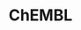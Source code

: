 ---
bigquery: https://console.cloud.google.com/bigquery?p=patents-public-data&d=ebi_chembl&page=dataset
citation: '"The ChEMBL database in 2017." Anna Gaulton, Anne Hersey, Michał Nowotka,
  A Patrícia Bento, Jon Chambers, David Mendez, Prudence Mutowo, Francis Atkinson,
  Louisa J Bellis, Elena Cibrián-Uhalte, Mark Davies, Nathan Dedman, Anneli Karlsson,
  María Paula Magariños, John P Overington, George Papadatos, Ines Smit, Andrew R
  Leach Nucleic acids Research (2017) 45 (Database Issue), D945-D954'
contributors: European Bioinformatics Institute
cost: None
description: ChEMBL Data is a manually curated database of small molecules used in
  drug discovery, including information about existing patented drugs.
documentation: 'schema: https://www.ebi.ac.uk/chembl/db_schema


  '
last_edit: 04/10/2022, 15:24:19
location: https://console.cloud.google.com/marketplace/product/google_patents_public_datasets/chembl
maintained_by: EMBL-EBI, an outstation of European Molecular Biology Laboratory
related_publications: '

  ChEMBL: towards direct deposition of bioassay data.


  Mendez D, Gaulton A, Bento AP, Chambers J, De Veij M, Félix E, Magariños MP, Mosquera
  JF, Mutowo P, Nowotka M, Gordillo-Marañón M, Hunter F, Junco L, Mugumbate G, Rodriguez-Lopez
  M, Atkinson F, Bosc N, Radoux CJ, Segura-Cabrera A, Hersey A, Leach AR.


  — Nucleic Acids Res. 2019; 47(D1):D930-D940. doi: 10.1093/nar/gky1075

  '
schema_fields:
- assay_tax_id
- relationship_type
- drugind_id
- protein_class_id
- cx_logd
- molecule_type
- synonyms
- approval_date
- upper_value
- chirality
- tbl
- mol_hrac_id
- molfile
- cpd_str_alert_id
- cell_source_tax_id
- uberon_id
- assay_param_id
- frac_code
- variant_id
- route
- mechanism_of_action
- trade_name
- l5
- compound_key
- target_mapping
- site_id
- psa
- country
- pref_name
- cell_source_organism
- parent_id
- usan_stem_id
- cell_source_tissue
- usan_stem_definition
- cell_name
- ddd_units
- mc_tax_id
- level2_description
- canonical_smiles
- sitecomp_id
- num_alerts
- nda_type
- patent_id
- level3_description
- downgraded
- ref_id
- delist_flag
- relationship
- start_position
- title
- prodrug
- parent_type
- cx_most_bpka
- domain_name
- product_id
- chembl_id
- irac_class_id
- enzyme_name
- sei
- curation_comment
- cx_most_apka
- drug_product_flag
- stem
- normal_range_max
- source
- doc_type
- uo_units
- active_ingredient
- label
- smarts
- ref_type
- pathway_id
- warning_country
- l1
- confidence
- withdrawn_reason
- mc_target_type
- acd_most_apka
- selectivity_comment
- indication_class
- component_id
- bao_id
- activity_id
- metref_id
- bei
- met_id
- metabolite_record_id
- level5
- targcomp_id
- domain_id
- polymer_flag
- compsyn_id
- potential_duplicate
- level2
- l7
- std_act_id
- acd_logd
- accession
- ddd_value
- protein_class_desc
- caloha_id
- published_units
- molecular_species
- oral
- result_flag
- efo_id
- aspect
- src_assay_id
- atc_code
- abstract
- pchembl_value
- cx_logp
- assay_desc
- bao_format
- frac_class_id
- idx
- patent_no
- db_version
- who_name
- heavy_atoms
- data_validity_comment
- mec_id
- db_source
- protclasssyn_id
- alert_id
- component_type
- set_name
- natural_product
- activity_comment
- qed_weighted
- assay_source
- ref_url
- priority
- mc_target_name
- name
- level3
- mw_monoisotopic
- updated_by
- tax_id
- warning_year
- src_id
- met_conversion
- num_lipinski_ro5_violations
- strength
- compound_name
- end_position
- hba
- smid
- assay_category
- parameter_value
- targrel_id
- cidx
- molsyn_id
- active_molregno
- mutation
- component_synonym
- journal
- withdrawn_flag
- company
- full_mwt
- l2
- doc_id
- patent_expire_date
- orig_description
- disease_efficacy
- alert_set_id
- target_desc
- type
- level1
- num_ro5_violations
- updated_on
- version
- relationship_desc
- curated_by
- full_molformula
- usan_substem
- therapeutic_flag
- assay_organism
- tissue_id
- stat
- usan_year
- cl_lincs_id
- ddd_admr
- bao_endpoint
- aidx
- drug_substance_flag
- previous_company
- protein_class_synonym
- l6
- assay_test_type
- applicant_full_name
- who_extra
- first_in_class
- as_id
- le
- parenteral
- subgroup
- parent_molregno
- class_level
- direct_interaction
- rgid
- lle
- mesh_heading
- availability_type
- ass_cls_map_id
- domain_type
- tid
- prod_pat_id
- qudt_units
- parameter_type
- substrate_record_id
- authors
- description
- site_residues
- cell_ontology_id
- stem_class
- mecref_id
- met_comment
- clo_id
- withdrawn_country
- biocomp_id
- warning_class
- mc_organism
- definition
- warnref_id
- hbd_lipinski
- standard_text_value
- published_value
- acd_logp
- units
- ingredient
- hrac_code
- warning_id
- src_short_name
- isoform
- standard_value
- last_active
- standard_units
- l8
- standard_flag
- efo_term
- acd_most_bpka
- max_phase_for_ind
- mesh_id
- standard_upper_value
- year
- dosed_ingredient
- bto_id
- ddd_id
- standard_type
- parent_go_id
- published_relation
- source_domain_id
- record_id
- innovator_company
- volume
- level4_description
- submission_date
- go_id
- class_type
- comments
- research_stem
- organism
- entity_type
- actsm_id
- normal_range_min
- homologue
- max_phase
- cellosaurus_id
- predbind_id
- species_group_flag
- standard_inchi_key
- assay_class_id
- sequence
- pubmed_id
- assay_type
- comp_class_id
- related_tid
- first_page
- ridx
- inorganic_flag
- drug_record_id
- structure_type
- withdrawn_class
- dosage_form
- src_compound_id
- helm_notation
- patent_use_code
- ro3_pass
- last_page
- target_type
- creation_date
- cell_id
- mol_irac_id
- ad_type
- level4
- black_box_warning
- sequence_md5sum
- short_name
- rtb
- co_stem_id
- mol_atc_id
- entity_id
- warning_description
- aromatic_rings
- domain_description
- pathway_key
- alert_name
- indref_id
- annotation
- mc_target_accession
- tid_fixed
- assay_strain
- usan_stem
- syn_type
- chebi_par_id
- irac_code
- site_name
- src_description
- status
- molregno
- publication_number
- assay_subcellular_fraction
- topical
- assay_cell_type
- alogp
- text_value
- withdrawn_year
- log_id
- standard_relation
- mw_freebase
- enzyme_tid
- compd_id
- standard_inchi
- action_type
- hrac_class_id
- job_id
- published_type
- ddd_comment
- oc_id
- molecular_mechanism
- comp_go_id
- doi
- major_class
- relation
- hbd
- activity_count
- assay_tissue
- prediction_method
- mol_frac_id
- formulation_id
- ap_id
- level1_description
- l3
- assay_id
- confidence_score
- cell_description
- warning_type
- l4
- mechanism_comment
- binding_site_comment
- issue
- hba_lipinski
- path
- first_approval
- res_stem_id
- value
- toid
shortname: chembl
tags:
- biotechnology
- health
- chemical
- bioinformatics
- medical
terms_of_use: CC BY-SA 3.0
title: ChEMBL
uuid: e232a192-965c-4ec9-904c-155b6dfe56c5
---